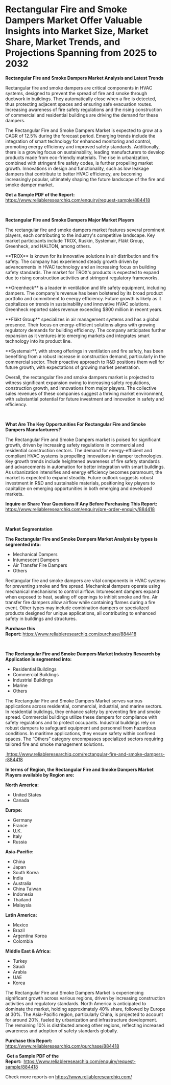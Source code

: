 <p><h1>Rectangular Fire and Smoke Dampers Market Offer Valuable Insights into Market Size, Market Share, Market Trends, and Projections Spanning from 2025 to 2032</h1></p><p><strong>Rectangular Fire and Smoke Dampers Market Analysis and Latest Trends</strong></p>
<p><p>Rectangular fire and smoke dampers are critical components in HVAC systems, designed to prevent the spread of fire and smoke through ductwork in buildings. They automatically close when a fire is detected, thus protecting adjacent spaces and ensuring safe evacuation routes. Increasing awareness of fire safety regulations and the rising construction of commercial and residential buildings are driving the demand for these dampers. </p><p>The Rectangular Fire and Smoke Dampers Market is expected to grow at a CAGR of 12.5% during the forecast period. Emerging trends include the integration of smart technology for enhanced monitoring and control, promoting energy efficiency and improved safety standards. Additionally, there is a growing focus on sustainability, leading manufacturers to develop products made from eco-friendly materials. The rise in urbanization, combined with stringent fire safety codes, is further propelling market growth. Innovations in design and functionality, such as low leakage dampers that contribute to better HVAC efficiency, are becoming increasingly popular, ultimately shaping the future landscape of the fire and smoke damper market.</p></p>
<p><strong>Get a Sample PDF of the Report:&nbsp;</strong> <a href="https://www.reliableresearchiq.com/enquiry/request-sample/884418?utm_campaign=2333&utm_medium=2&utm_source=Github&utm_content=ia&utm_term=11042025&utm_id=rectangular-fire-and-smoke-dampers">https://www.reliableresearchiq.com/enquiry/request-sample/884418</a></p>
<p>&nbsp;</p>
<p><strong>Rectangular Fire and Smoke Dampers Major Market Players</strong></p>
<p><p>The rectangular fire and smoke dampers market features several prominent players, each contributing to the industry's competitive landscape. Key market participants include TROX, Ruskin, Systemair, Fläkt Group, Greenheck, and HALTON, among others.</p><p>**TROX** is known for its innovative solutions in air distribution and fire safety. The company has experienced steady growth driven by advancements in HVAC technology and an increasing focus on building safety standards. The market for TROX's products is expected to expand due to rising construction activities and stringent regulatory frameworks.</p><p>**Greenheck** is a leader in ventilation and life safety equipment, including dampers. The company's revenue has been bolstered by its broad product portfolio and commitment to energy efficiency. Future growth is likely as it capitalizes on trends in sustainability and innovative HVAC solutions. Greenheck reported sales revenue exceeding $800 million in recent years.</p><p>**Fläkt Group** specializes in air management systems and has a global presence. Their focus on energy-efficient solutions aligns with growing regulatory demands for building efficiency. The company anticipates further expansion as it ventures into emerging markets and integrates smart technology into its product line.</p><p>**Systemair**, with strong offerings in ventilation and fire safety, has been benefiting from a robust increase in construction demand, particularly in the commercial sector. Their proactive approach to R&D positions them well for future growth, with expectations of growing market penetration.</p><p>Overall, the rectangular fire and smoke dampers market is projected to witness significant expansion owing to increasing safety regulations, construction growth, and innovations from major players. The collective sales revenues of these companies suggest a thriving market environment, with substantial potential for future investment and innovation in safety and efficiency.</p></p>
<p>&nbsp;</p>
<p><strong>What Are The Key Opportunities For Rectangular Fire and Smoke Dampers Manufacturers?</strong></p>
<p><p>The Rectangular Fire and Smoke Dampers market is poised for significant growth, driven by increasing safety regulations in commercial and residential construction sectors. The demand for energy-efficient and compliant HVAC systems is propelling innovations in damper technologies. Key growth trends include heightened awareness of fire safety standards and advancements in automation for better integration with smart buildings. As urbanization intensifies and energy efficiency becomes paramount, the market is expected to expand steadily. Future outlook suggests robust investment in R&D and sustainable materials, positioning key players to capitalize on emerging opportunities in both emerging and developed markets.</p></p>
<p><strong>Inquire or Share Your Questions If Any Before Purchasing This Report:</strong> <a href="https://www.reliableresearchiq.com/enquiry/pre-order-enquiry/884418?utm_campaign=2333&utm_medium=2&utm_source=Github&utm_content=ia&utm_term=11042025&utm_id=rectangular-fire-and-smoke-dampers">https://www.reliableresearchiq.com/enquiry/pre-order-enquiry/884418</a></p>
<p>&nbsp;</p>
<p><strong>Market Segmentation</strong></p>
<p><strong>The Rectangular Fire and Smoke Dampers Market Analysis by types is segmented into:</strong></p>
<p><ul><li>Mechanical Dampers</li><li>Intumescent Dampers</li><li>Air Transfer Fire Dampers</li><li>Others</li></ul></p>
<p><p>Rectangular fire and smoke dampers are vital components in HVAC systems for preventing smoke and fire spread. Mechanical dampers operate using mechanical mechanisms to control airflow. Intumescent dampers expand when exposed to heat, sealing off openings to inhibit smoke and fire. Air transfer fire dampers allow airflow while containing flames during a fire event. Other types may include combination dampers or specialized products designed for unique applications, all contributing to enhanced safety in buildings and structures.</p></p>
<p><strong>Purchase this Report:&nbsp;</strong><a href="https://www.reliableresearchiq.com/purchase/884418?utm_campaign=2333&utm_medium=2&utm_source=Github&utm_content=ia&utm_term=11042025&utm_id=rectangular-fire-and-smoke-dampers">https://www.reliableresearchiq.com/purchase/884418</a></p>
<p>&nbsp;</p>
<p><strong>The Rectangular Fire and Smoke Dampers Market Industry Research by Application is segmented into:</strong></p>
<p><ul><li>Residential Buildings</li><li>Commercial Buildings</li><li>Industrial Buildings</li><li>Marine</li><li>Others</li></ul></p>
<p><p>The Rectangular Fire and Smoke Dampers Market serves various applications across residential, commercial, industrial, and marine sectors. In residential buildings, they enhance safety by preventing fire and smoke spread. Commercial buildings utilize these dampers for compliance with safety regulations and to protect occupants. Industrial buildings rely on robust dampers to safeguard equipment and personnel from hazardous conditions. In maritime applications, they ensure safety within confined spaces. The “Others” category encompasses specialized sectors requiring tailored fire and smoke management solutions.</p></p>
<p><a href="https://www.reliableresearchiq.com/rectangular-fire-and-smoke-dampers-r884418?utm_campaign=2333&utm_medium=2&utm_source=Github&utm_content=ia&utm_term=11042025&utm_id=rectangular-fire-and-smoke-dampers">&nbsp;https://www.reliableresearchiq.com/rectangular-fire-and-smoke-dampers-r884418</a></p>
<p><strong>In terms of Region, the Rectangular Fire and Smoke Dampers Market Players available by Region are:</strong></p>
<p>
    <p> <strong> North America: </strong>
        <ul>
            <li>United States</li>
            <li>Canada</li>
        </ul>
        </p> 
    <p> <strong> Europe: </strong>
        <ul>
            <li>Germany</li>
            <li>France</li>
            <li>U.K.</li>
            <li>Italy</li>
            <li>Russia</li>
        </ul>
        </p> 
    <p> <strong> Asia-Pacific: </strong>
        <ul>
            <li>China</li>
            <li>Japan</li>
            <li>South Korea</li>
            <li>India</li>
            <li>Australia</li>
            <li>China Taiwan</li>
            <li>Indonesia</li>
            <li>Thailand</li>
            <li>Malaysia</li>
        </ul>
        </p> 
    <p> <strong> Latin America: </strong>
        <ul>
            <li>Mexico</li>
            <li>Brazil</li>
            <li>Argentina Korea</li>
            <li>Colombia</li>
        </ul>
        </p> 
    <p> <strong> Middle East & Africa: </strong>
        <ul>
            <li>Turkey</li>
            <li>Saudi</li>
            <li>Arabia</li>
            <li>UAE</li>
            <li>Korea</li>
        </ul>
    </p>
    </p>
<p><p>The Rectangular Fire and Smoke Dampers Market is experiencing significant growth across various regions, driven by increasing construction activities and regulatory standards. North America is anticipated to dominate the market, holding approximately 40% share, followed by Europe at 30%. The Asia-Pacific region, particularly China, is projected to account for around 20%, fueled by urbanization and infrastructure development. The remaining 10% is distributed among other regions, reflecting increased awareness and adoption of safety standards globally.</p></p>
<p><strong>Purchase this Report: </strong><a href="https://www.reliableresearchiq.com/purchase/884418?utm_campaign=2333&utm_medium=2&utm_source=Github&utm_content=ia&utm_term=11042025&utm_id=rectangular-fire-and-smoke-dampers">https://www.reliableresearchiq.com/purchase/884418</a></p>
<p>&nbsp;<strong>Get a Sample PDF of the Report:&nbsp;&nbsp;</strong><a href="https://www.reliableresearchiq.com/enquiry/request-sample/884418?utm_campaign=2333&utm_medium=2&utm_source=Github&utm_content=ia&utm_term=11042025&utm_id=rectangular-fire-and-smoke-dampers">https://www.reliableresearchiq.com/enquiry/request-sample/884418</a></p>
<p><strong></strong></p>
<p>Check more reports on <a href="https://www.reliableresearchiq.com/?utm_campaign=2333&utm_medium=2&utm_source=Github&utm_content=ia&utm_term=11042025&utm_id=rectangular-fire-and-smoke-dampers">https://www.reliableresearchiq.com/</a></p>